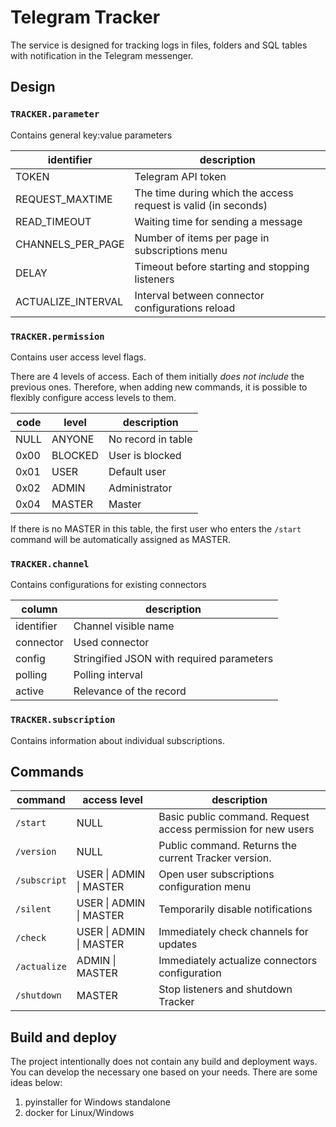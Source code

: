 # Telegram Tracker
The service is designed for tracking logs in files, folders and SQL tables with notification in the Telegram messenger.

## Design
### `TRACKER.parameter`
Contains general key:value parameters

| identifier         | description                                                    |
|--------------------|----------------------------------------------------------------|
| TOKEN              | Telegram API token                                             |
| REQUEST_MAXTIME    | The time during which the access request is valid (in seconds) |
| READ_TIMEOUT       | Waiting time for sending a message                             |
| CHANNELS_PER_PAGE  | Number of items per page in subscriptions menu                 |
| DELAY              | Timeout before starting and stopping listeners                 |
| ACTUALIZE_INTERVAL | Interval between connector configurations reload               |

### `TRACKER.permission`
Contains user access level flags.

There are 4 levels of access. Each of them initially *does not include* the previous ones. Therefore, when adding new commands, it is possible to flexibly configure access levels to them.

| code |  level  | description        |
|------|---------|--------------------|
| NULL | ANYONE  | No record in table |
| 0x00 | BLOCKED | User is blocked    |
| 0x01 | USER    | Default user       |
| 0x02 | ADMIN   | Administrator      |
| 0x04 | MASTER  | Master             |

If there is no MASTER in this table, the first user who enters the `/start` command will be automatically assigned as MASTER.

### `TRACKER.channel`
Contains configurations for existing connectors

| column     | description                                                          |
|------------|----------------------------------------------------------------------|
| identifier | Channel visible name                                                 |
| connector  | Used connector                                                       |
| config     | Stringified JSON with required parameters                            |
| polling    | Polling interval                                                     |
| active     | Relevance of the record                                              |

### `TRACKER.subscription`
Contains information about individual subscriptions.


## Commands
| command      | access level            | description                                                   |
|--------------|-------------------------|---------------------------------------------------------------|
| `/start`     | NULL                    | Basic public command. Request access permission for new users |
| `/version`   | NULL                    | Public command. Returns the current Tracker version.          |
| `/subscript` | USER \| ADMIN \| MASTER | Open user subscriptions configuration menu                    |
| `/silent`    | USER \| ADMIN \| MASTER | Temporarily disable notifications                             |
| `/check`     | USER \| ADMIN \| MASTER | Immediately check channels for updates                        |
| `/actualize` | ADMIN \| MASTER         | Immediately actualize connectors configuration                |
| `/shutdown`  | MASTER                  | Stop listeners and shutdown Tracker                           |


## Build and deploy
The project intentionally does not contain any build and deployment ways. You can develop the necessary one based on your needs. There are some ideas below:
1. pyinstaller for Windows standalone
2. docker for Linux/Windows
